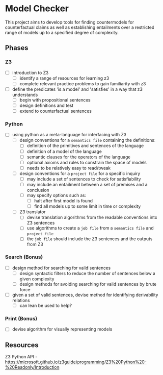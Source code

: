 # Model Checker

This project aims to develop tools for finding countermodels for counterfactual claims as well as establishing entailments over a restricted range of models up to a specified degree of complexity.

## Phases

### Z3

- [ ] introduction to Z3
  - [ ] identify a range of resources for learning z3
  - [ ] complete relevant practice problems to gain familiarity with z3
- [ ] define the predicates 'is a model' and 'satisfies' in a way that z3 understands
  - [ ] begin with propositional sentences
  - [ ] design definitions and test
  - [ ] extend to counterfactual sentences

### Python

- [ ] using python as a meta-language for interfacing with Z3
  - [ ] design conventions for a `semantics file` containing the definitions:
    - [ ] definition of the primitives and sentences of the language
    - [ ] definition of a model of the language
    - [ ] semantic clauses for the operators of the language
    - [ ] optional axioms and rules to constrain the space of models
    - [ ] needs to be relatively easy to read/tweak
  - [ ] design conventions for a `project file` for a specific inquiry
    - [ ] may include a set of sentences to check for satisfiability
    - [ ] may include an entailment between a set of premises and a conclusion
    - [ ] may specify options such as:
      - [ ] halt after first model is found
      - [ ] find all models up to some limit in time or complexity
  - [ ] Z3 translator
    - [ ] devise translation algorithms from the readable conventions into Z3 sentences
    - [ ] use algorithms to create a `job file` from a `semantics file` and `project file`
    - [ ] the `job file` should include the Z3 sentences and the outputs from Z3

### Search (Bonus)

- [ ] design method for searching for valid sentences
  - [ ] design syntactic filters to reduce the number of sentences below a given complexity
  - [ ] design methods for avoiding searching for valid sentences by brute force
- [ ] given a set of valid sentences, devise method for identifying derivability relations
  - [ ] can lean be used to help?

### Print (Bonus)

- [ ] devise algorithm for visually representing models

## Resources

Z3 Python API - https://microsoft.github.io/z3guide/programming/Z3%20Python%20-%20Readonly/Introduction
